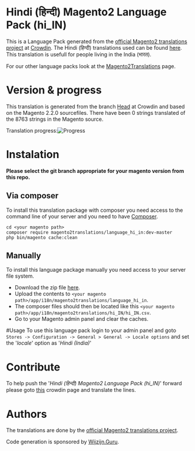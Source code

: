 # Hindi (हिन्दी) Magento2 Language Pack (hi_IN)
This is a Language Pack generated from the [official Magento2 translations project](https://crowdin.com/project/magento-2) at [Crowdin](https://crowdin.com).
The Hindi (हिन्दी) translations used can be found [here](https://crowdin.com/project/magento-2/hi).
This translation is usefull for people living in the India (भारत).

For our other language packs look at the [Magento2Translations](http://magento2translations.github.io/) page.

# Version & progress
This translation is generated from the branch [Head](https://crowdin.com/project/magento-2/hi#/Head) at Crowdin and based on the Magento 2.2.0 sourcefiles.
There have been  0 strings translated of the 8763 strings in the Magento source.

Translation progress:![Progress](http://progressed.io/bar/0)

# Instalation
**Please select the git branch appropriate for your magento version from this repo.**
## Via composer
To install this translation package with composer you need access to the command line of your server and you need to have [Composer](https://getcomposer.org).
```
cd <your magento path>
composer require magento2translations/language_hi_in:dev-master
php bin/magento cache:clean
```
## Manually
To install this language package manually you need access to your server file system.
* Download the zip file [here](https://github.com/Magento2Translations/language_hi_in/archive/master.zip).
* Upload the contents to `<your magento path>/app/i18n/magento2translations/language_hi_in`.
* The composer files should then be located like this `<your magento path>/app/i18n/magento2translations/hi_IN/hi_IN.csv`.
* Go to your Magento admin panel and clear the caches.

#Usage
To use this language pack login to your admin panel and goto `Stores -> Configuration -> General > General -> Locale options` and set the '*locale*' option as '*Hindi (India)*'

# Contribute
To help push the '*Hindi (हिन्दी) Magento2 Language Pack (hi_IN)*' forward please goto [this](https://crowdin.com/project/magento-2/hi) crowdin page and translate the lines.

# Authors
The translations are done by the [official Magento2 translations project](https://crowdin.com/project/magento-2).

Code generation is sponsored by [Wijzijn.Guru](http://www.wijzijn.guru/).
